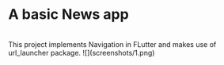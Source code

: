 # A basic News app
<br>
This project implements Navigation in FLutter and makes use of url_launcher package.
![](screenshots/1.png)
